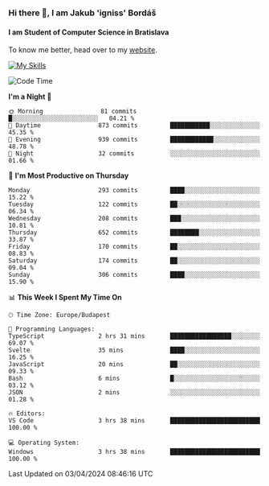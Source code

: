 ### Hi there 👋, I am Jakub 'igniss' Bordáš

#### I am Student of Computer Science in Bratislava
To know me better, head over to my [website](https://bordas.sk).

[![My Skills](https://skillicons.dev/icons?i=js,html,css,figma,svelte,java,kotlin,python,postgresql,typescript,nest,nodejs)](https://bordas.sk)


<!--START_SECTION:waka-->
![Code Time](http://img.shields.io/badge/Code%20Time-1%2C452%20hrs%2058%20mins-blue)

**I'm a Night 🦉** 

```text
🌞 Morning                81 commits          █░░░░░░░░░░░░░░░░░░░░░░░░   04.21 % 
🌆 Daytime                873 commits         ███████████░░░░░░░░░░░░░░   45.35 % 
🌃 Evening                939 commits         ████████████░░░░░░░░░░░░░   48.78 % 
🌙 Night                  32 commits          ░░░░░░░░░░░░░░░░░░░░░░░░░   01.66 % 
```
📅 **I'm Most Productive on Thursday** 

```text
Monday                   293 commits         ████░░░░░░░░░░░░░░░░░░░░░   15.22 % 
Tuesday                  122 commits         ██░░░░░░░░░░░░░░░░░░░░░░░   06.34 % 
Wednesday                208 commits         ███░░░░░░░░░░░░░░░░░░░░░░   10.81 % 
Thursday                 652 commits         ████████░░░░░░░░░░░░░░░░░   33.87 % 
Friday                   170 commits         ██░░░░░░░░░░░░░░░░░░░░░░░   08.83 % 
Saturday                 174 commits         ██░░░░░░░░░░░░░░░░░░░░░░░   09.04 % 
Sunday                   306 commits         ████░░░░░░░░░░░░░░░░░░░░░   15.90 % 
```


📊 **This Week I Spent My Time On** 

```text
🕑︎ Time Zone: Europe/Budapest

💬 Programming Languages: 
TypeScript               2 hrs 31 mins       █████████████████░░░░░░░░   69.07 % 
Svelte                   35 mins             ████░░░░░░░░░░░░░░░░░░░░░   16.25 % 
JavaScript               20 mins             ██░░░░░░░░░░░░░░░░░░░░░░░   09.33 % 
Bash                     6 mins              █░░░░░░░░░░░░░░░░░░░░░░░░   03.12 % 
JSON                     2 mins              ░░░░░░░░░░░░░░░░░░░░░░░░░   01.28 % 

🔥 Editors: 
VS Code                  3 hrs 38 mins       █████████████████████████   100.00 % 

💻 Operating System: 
Windows                  3 hrs 38 mins       █████████████████████████   100.00 % 
```


 Last Updated on 03/04/2024 08:46:16 UTC
<!--END_SECTION:waka-->
